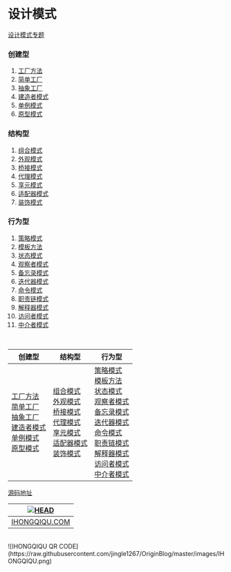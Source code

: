 设计模式
=======

[设计模式专题](http://ihongqiqu.com/categories/%E8%AE%BE%E8%AE%A1%E6%A8%A1%E5%BC%8F/) <br>

### 创建型

1. [工厂方法](https://github.com/worthed/OriginBlog/blob/master/articles/FactoryMethodPattern.md)
2. [简单工厂](https://github.com/worthed/OriginBlog/blob/master/articles/SimpleFactoryPattern.md) 
3. [抽象工厂](https://github.com/worthed/OriginBlog/blob/master/articles/AbstractFactoryPattern.md)
4. [建造者模式](https://github.com/worthed/OriginBlog/blob/master/articles/BuilderPattern.md)
5. [单例模式](https://github.com/worthed/OriginBlog/blob/master/articles/SingletonPattern.md)
6. [原型模式](https://github.com/worthed/OriginBlog/blob/master/articles/PrototypePattern.md)

### 结构型

1. [组合模式](https://github.com/worthed/OriginBlog/blob/master/articles/CompositePattern.md) 
2. [外观模式](https://github.com/worthed/OriginBlog/blob/master/articles/FacadePattern.md) 
3. [桥接模式](https://github.com/worthed/OriginBlog/blob/master/articles/BridgePattern.md) 
4. [代理模式](https://github.com/worthed/OriginBlog/blob/master/articles/ProxyPattern.md) 
5. [享元模式](https://github.com/worthed/OriginBlog/blob/master/articles/FlyweightPattern.md)
6. [适配器模式](https://github.com/worthed/OriginBlog/blob/master/articles/AdapterPattern.md) 
7. [装饰模式](https://github.com/worthed/OriginBlog/blob/master/articles/DecoratorPattern.md)

### 行为型

1. [策略模式](https://github.com/worthed/OriginBlog/blob/master/articles/StrategyPattern.md) 
2. [模板方法](https://github.com/worthed/OriginBlog/blob/master/articles/TemplateMethodPattern.md) 
3. [状态模式](https://github.com/worthed/OriginBlog/blob/master/articles/StatePattern.md)
4. [观察者模式](https://github.com/worthed/OriginBlog/blob/master/articles/ObserverPattern.md) 
5. [备忘录模式](https://github.com/worthed/OriginBlog/blob/master/articles/MementoPattern.md) 
6. [迭代器模式](https://github.com/worthed/OriginBlog/blob/master/articles/IteratorPattern.md) 
7. [命令模式](https://github.com/worthed/OriginBlog/blob/master/articles/CommandPattern.md) 
8. [职责链模式](https://github.com/worthed/OriginBlog/blob/master/articles/ChainOfResponsibilityPattern.md) 
9. [解释器模式](https://github.com/worthed/OriginBlog/blob/master/articles/InterpreterPattern.md) 
10. [访问者模式](https://github.com/worthed/OriginBlog/blob/master/articles/VisitorPattern.md) 
11. [中介者模式](https://github.com/worthed/OriginBlog/blob/master/articles/MediatorPattern.md)

<br/>

创建型 | 结构型 | 行为型
---|---|---
[工厂方法](https://github.com/worthed/OriginBlog/blob/master/articles/FactoryMethodPattern.md)<br>[简单工厂](https://github.com/worthed/OriginBlog/blob/master/articles/SimpleFactoryPattern.md) <br>[抽象工厂](https://github.com/worthed/OriginBlog/blob/master/articles/AbstractFactoryPattern.md)<br>[建造者模式](https://github.com/worthed/OriginBlog/blob/master/articles/BuilderPattern.md)<br>[单例模式](https://github.com/worthed/OriginBlog/blob/master/articles/SingletonPattern.md)<br>[原型模式](https://github.com/worthed/OriginBlog/blob/master/articles/PrototypePattern.md) <br> | [组合模式](https://github.com/worthed/OriginBlog/blob/master/articles/CompositePattern.md) <br>[外观模式](https://github.com/worthed/OriginBlog/blob/master/articles/FacadePattern.md) <br>[桥接模式](https://github.com/worthed/OriginBlog/blob/master/articles/BridgePattern.md) <br>[代理模式](https://github.com/worthed/OriginBlog/blob/master/articles/ProxyPattern.md) <br>[享元模式](https://github.com/worthed/OriginBlog/blob/master/articles/FlyweightPattern.md) <br> [适配器模式](https://github.com/worthed/OriginBlog/blob/master/articles/AdapterPattern.md) <br>[装饰模式](https://github.com/worthed/OriginBlog/blob/master/articles/DecoratorPattern.md) <br> | [策略模式](https://github.com/worthed/OriginBlog/blob/master/articles/StrategyPattern.md) <br>[模板方法](https://github.com/worthed/OriginBlog/blob/master/articles/TemplateMethodPattern.md) <br>[状态模式](https://github.com/worthed/OriginBlog/blob/master/articles/StatePattern.md) <br> [观察者模式](https://github.com/worthed/OriginBlog/blob/master/articles/ObserverPattern.md) <br>[备忘录模式](https://github.com/worthed/OriginBlog/blob/master/articles/MementoPattern.md) <br>[迭代器模式](https://github.com/worthed/OriginBlog/blob/master/articles/IteratorPattern.md) <br>[命令模式](https://github.com/worthed/OriginBlog/blob/master/articles/CommandPattern.md) <br>[职责链模式](https://github.com/worthed/OriginBlog/blob/master/articles/ChainOfResponsibilityPattern.md) <br>[解释器模式](https://github.com/worthed/OriginBlog/blob/master/articles/InterpreterPattern.md) <br>[访问者模式](https://github.com/worthed/OriginBlog/blob/master/articles/VisitorPattern.md) <br>[中介者模式](https://github.com/worthed/OriginBlog/blob/master/articles/MediatorPattern.md) <br>

[源码地址](https://github.com/jingle1267/DesignPattern) <br>

| [![HEAD](https://avatars2.githubusercontent.com/u/3887795?v=2&s=120)](http://worthed.com "Visit worthed.com") |
|---|
| [IHONGQIQU.COM](http://ihongqiqu.com) |
<br>
![IHONGQIQU QR CODE](https://raw.githubusercontent.com/jingle1267/OriginBlog/master/images/IHONGQIQU.png)


